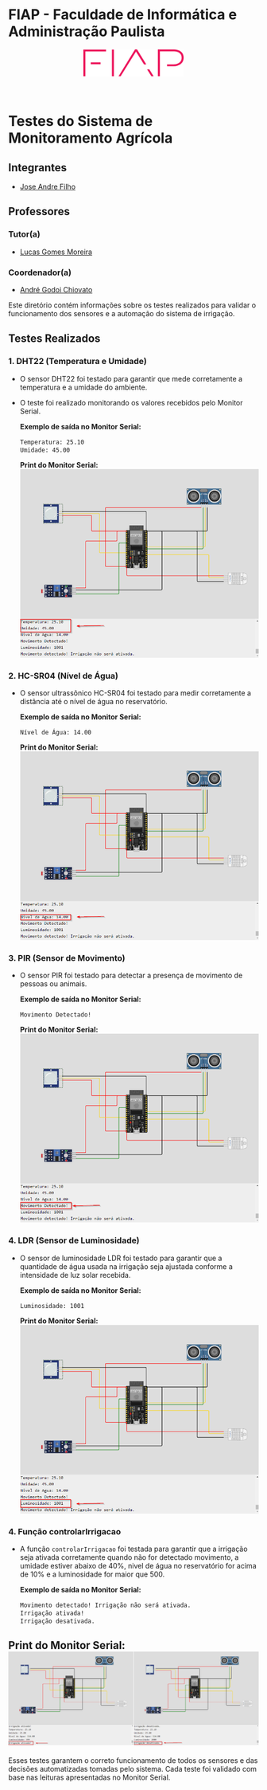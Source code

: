 
# FIAP - Faculdade de Informática e Administração Paulista

<p align="center">
<a href= "https://www.fiap.com.br/"><img src="../assets/logo-fiap.png" alt="FIAP - Faculdade de Informática e Admnistração Paulista" border="0" width=40% height=40%></a>
</p>

<br>

# Testes do Sistema de Monitoramento Agrícola

## Integrantes

- <a href="https://www.linkedin.com/in/joseandrefilho">Jose Andre Filho</a>

## Professores

### Tutor(a)

- <a href="https://www.linkedin.com/in/lucas-gomes-moreira-15a8452a/">Lucas Gomes Moreira</a>

### Coordenador(a)

- <a href="https://www.linkedin.com/in/profandregodoi/">André Godoi Chiovato</a>

Este diretório contém informações sobre os testes realizados para validar o funcionamento dos sensores e a automação do sistema de irrigação.

## Testes Realizados

### 1. **DHT22 (Temperatura e Umidade)**

- O sensor DHT22 foi testado para garantir que mede corretamente a temperatura e a umidade do ambiente.
- O teste foi realizado monitorando os valores recebidos pelo Monitor Serial.

   **Exemplo de saída no Monitor Serial:**

   ```plaintext
   Temperatura: 25.10
   Umidade: 45.00
   ```

   **Print do Monitor Serial:**
   ![Print DHT22](print-dht22.png)

### 2. **HC-SR04 (Nível de Água)**

- O sensor ultrassônico HC-SR04 foi testado para medir corretamente a distância até o nível de água no reservatório.

   **Exemplo de saída no Monitor Serial:**

   ```plaintext
   Nível de Água: 14.00
   ```

   **Print do Monitor Serial:**
   ![Print HC-SR04](print-hcsr04.png)

### 3. **PIR (Sensor de Movimento)**

- O sensor PIR foi testado para detectar a presença de movimento de pessoas ou animais.

   **Exemplo de saída no Monitor Serial:**

   ```plaintext
   Movimento Detectado!
   ```

   **Print do Monitor Serial:**
   ![Print PIR](print-pir.png)

### 4. **LDR (Sensor de Luminosidade)**

- O sensor de luminosidade LDR foi testado para garantir que a quantidade de água usada na irrigação seja ajustada conforme a intensidade de luz solar recebida.

   **Exemplo de saída no Monitor Serial:**

   ```plaintext
   Luminosidade: 1001
   ```

   **Print do Monitor Serial:**
   ![Print LDR](print-ldr.png)

### 4. **Função controlarIrrigacao**

- A função `controlarIrrigacao` foi testada para garantir que a irrigação seja ativada corretamente quando não for detectado movimento, a umidade estiver abaixo de 40%, nivel de água no reservatório for acima de 10% e a luminosidade for maior que 500.

   **Exemplo de saída no Monitor Serial:**

   ```plaintext
   Movimento detectado! Irrigação não será ativada.
   Irrigação ativada!
   Irrigação desativada.

   ```

**Print do Monitor Serial:**
   ![Print LDR](print-controlarIrrigacao.png)
---

Esses testes garantem o correto funcionamento de todos os sensores e das decisões automatizadas tomadas pelo sistema. Cada teste foi validado com base nas leituras apresentadas no Monitor Serial.
